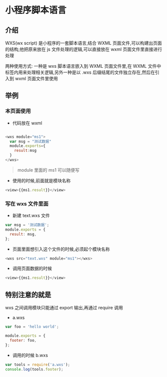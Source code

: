 # 小程序脚本语言

## 介绍

WXS(wx script) 是小程序的一套脚本语言,结合 WXML 页面文件,可以构建出页面的结构,他把原来放在 js 文件处理的逻辑,可以直接放在 wxml 页面文件里直接进行处理

两种使用方式: 一种是 wxs 脚本语言嵌入到 WXML 页面文件里,在 WXML 文件中<wxs>标签内用来处理相关逻辑,另外一种是以 .wxs 后缀结尾的文件独立存在,然后在引入到 wxml 页面文件里使用

## 举例

### 本页面使用

- 代码放在 wxml

```javascript

<wxs module="ms1">
  var msg = "测试数据"
  module.exports={
    result:msg
  }
</wxs>
```

> module 里面的 ms1 可以随便写

- 使用的时候,前面就是模块名称

```javascript
<view>{{ms1.result}}</view>
```

### 写在 wxs 文件里面

- 新建 text.wxs 文件

```javascript
var msg = '测试数据';
module.exports = {
  result: msg,
};
```

- 页面里面想引入这个文件的时候,必须起个模块名称

```javascript
<wxs src="text.wxs" module="ms1"></wxs>
```

- 调用页面数据的时候

```javascript
<view>{{ms1.result}}</view>
```

## 特别注意的就是

wxs 之间调用模块只能通过 export 输出,再通过 require 调用

- a.wxs

```javascript
var foo = 'hello world';

module.exports = {
  footer: foo,
};
```

- 调用的时候 b.wxs

```javascript
var tools = require('a.wxs');
console.log(tools.footer);
```
